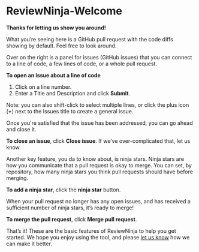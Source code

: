 # ReviewNinja-Welcome

**Thanks for letting us show you around!**

What you’re seeing here is a GitHub pull request with the code diffs
showing by default. Feel free to look around.

Over on the right is a panel for issues (GitHub issues) that you can 
connect to a line of code, a few lines of code, or a whole pull request. 

**To open an issue about a line of code**
1. Click on a line number.
2. Enter a Title and Description and click **Submit**.

Note: you can also shift-click to select multiple lines, or click the 
plus icon (**+**) next to the Issues title to create a general issue.

Once you're satisfied that the issue has been addressed, you can go 
ahead and close it. 

**To close an issue**, click **Close issue**. If we’ve 
over-complicated that, let us know.


Another key feature, you da to know about, is ninja stars. Ninja 
stars are how you communicate that a pull request is okay to merge. 
You can set, by repository, how many ninja stars you think pull 
requests should have before merging.

**To add a ninja star**, click the **ninja star** button.

When your pull request no longer has any open issues, and has received 
a sufficient number of ninja stars, it’s ready to merge!

**To merge the pull request**, click **Merge pull request**.

That’s it! These are the basic features of ReviewNinja to help you get 
started. We hope you enjoy using the tool, and please 
[let us know](https://github.com/reviewninja/review.ninja/issues/new) 
how we can make it better.
